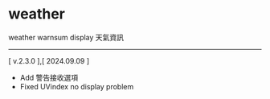 # weather
weather warnsum display 天氣資訊  
___
[ v.2.3.0 ],[ 2024.09.09 ]
- Add 警告接收選項
- Fixed UVindex no display problem

